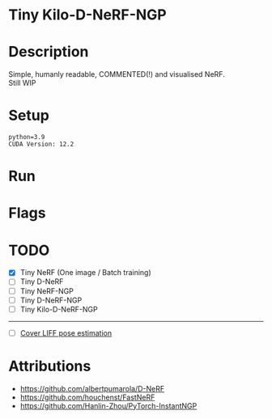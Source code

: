 # Tiny Kilo-D-NeRF-NGP

# Description
Simple, humanly readable, COMMENTED(!) and visualised NeRF.  
Still WIP

# Setup
`python=3.9`  
`CUDA Version: 12.2`



# Run

# Flags

# TODO
- [x] Tiny NeRF (One image / Batch training)
- [ ] Tiny D-NeRF 
- [ ] Tiny NeRF-NGP
- [ ] Tiny D-NeRF-NGP
- [ ] Tiny Kilo-D-NeRF-NGP
---
- [ ] [Cover LIFF pose estimation](https://github.com/fyusion/llff)

# Attributions
- https://github.com/albertpumarola/D-NeRF
- https://github.com/houchenst/FastNeRF
- https://github.com/Hanlin-Zhou/PyTorch-InstantNGP
